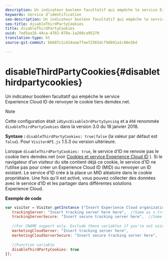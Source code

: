 ```yaml
---
description: Un indicateur booléen facultatif qui empêche le service Experience Cloud ID de renvoyer le cookie tiers demdex.net.
keywords: Service d’identification
seo-description: Un indicateur booléen facultatif qui empêche le service Experience Cloud ID de renvoyer le cookie tiers demdex.net.
seo-title: disableThirdPartyCookies
title: disableThirdPartyCookies
uuid: 7ed5aa16-44ca-4702-878a-1a208ca95270
translation-type: ht
source-git-commit: bb687c1cd14aae7faef2565dcf9d041a1c06e3bd

---
```



# disableThirdPartyCookies{#disablethirdpartycookies}

Un indicateur booléen facultatif qui empêche le service Experience Cloud ID de renvoyer le cookie tiers demdex.net.

>[!NOTE]
>
>Cette configuration était `idSyncDisable3rdPartySyncing` et a été renommée `disableThirdPartyCookies` dans la version 3.0 du 18 janvier 2018.

**Syntaxe :** `disableThirdPartyCookies: true|false` (la valeur par défaut est `false`). Pour `VisitorAPI.js` 1.5.3 ou version ultérieure.

Lorsque `disableThirdPartyCookies: true`, le service d’ID ne renvoie pas le cookie tiers demdex.net (voir [Cookies et service Experience Cloud ID](../../mcvid-introduction/mcvid-cookies.md) ). Si le navigateur d’un visiteur du site contient déjà ce cookie, le service d’ID ne l’utilise pas pour créer un Experience Cloud ID (MID) ou renvoyer un ID existant. Le service d’ID crée à la place un MID aléatoire dans le cookie propriétaire. Une fois qu’il est activé, vous pouvez collecter des données avec le service d’ID et les partager dans différentes solutions Experience Cloud.

**Exemple de code**

```js
var visitor = Visitor.getInstance ("Insert Experience Cloud organization ID here",{ 
   trackingServer: "Insert tracking server here here",  //Same as s.trackingServer 
   trackingServerSecure: "Insert secure tracking server here",  //Same as s.trackingServerSecure 
 
   //For CNAME support only. Exclude these variables if you're not using CNAME 
   marketingCloudServer: "Insert tracking server here", 
   marketingCloudServerSecure: "Insert secure tracking server here", 
 
   //Function variable 
   disableThirdPartyCookies: true 
});
```

